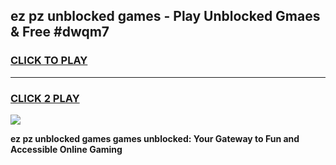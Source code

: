 
## ez pz unblocked games - Play Unblocked Gmaes & Free #dwqm7
<h3>
<a href="https://premium.freeplayer.one?title=ez_pz_unblocked_games&ref=03M">CLICK TO PLAY</a></h3>
<hr>

<h3>
<a href="https://premium.freeplayer.one?title=ez_pz_unblocked_games&ref=03M">CLICK 2 PLAY</a>
  
</h3>

<a href="https://premium.freeplayer.one?title=ez_pz_unblocked_games&ref=03M"><img src="https://clearcache.store/games.png"></a>


**ez pz unblocked games games unblocked: Your Gateway to Fun and Accessible Online Gaming**
